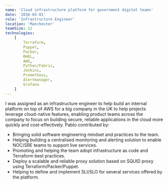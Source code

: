 ```yaml
---
name: 'Cloud infrastructure platform for government digital teams'
date: '2018-03-01'
role: 'Infrastructure Engineer'
location: 'Manchester'
teamSize: 12
technologies:
    [
        Terraform,
        Puppet,
        Packer,
        RHEL,
        AWS,
        Python/Fabric,
        Jenkins,
        Prometheus,
        Alertmanager,
        Grafana
    ]
---
```


I was assigned as an infrastructure engineer to help build an internal platform on top of AWS for a big company in the UK to help projects leverage cloud-native features, enabling product teams across the company to focus on building secure, reliable applications in the cloud more quickly and cost-effectively. Pablo contributed by:

-   Bringing solid software engineering mindset and practices to the team.
-   Helping building a centralised monitoring and alerting solution to enable NOC/SRE teams to support live services.
-   Promoting and helping the team adopt infrastructure as code and Terraform best practices.
-   Deploy a scalable and reliable proxy solution based on SQUID proxy using Terraform/Packer/Puppet.
-   Helping to define and implement SLI/SLO for several services offered by the platform.
